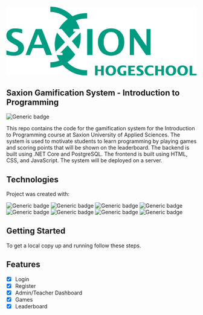 ![Logo](teacher_dashboard/assets/images/lg_saxion.png)

## Saxion Gamification System - Introduction to Programming

![Generic badge](https://img.shields.io/badge/Version-1.0.0-009c82.svg)

This repo contains the code for the gamification system for the Introduction to Programming course at Saxion University of Applied Sciences. The system is used to motivate students to learn programming by playing games and scoring points that will be shown on the leaderboard. The backend is built using .NET Core and PostgreSQL. The frontend is built using HTML, CSS, and JavaScript. The system will be deployed on a server.

## Technologies

Project was created with:

![Generic badge](https://img.shields.io/badge/JavaScript-F7DF1E?style=for-the-badge&logo=javascript&logoColor=black)
![Generic badge](https://img.shields.io/badge/HTML-239120?style=for-the-badge&logo=html5&logoColor=white)
![Generic badge](https://img.shields.io/badge/CSS-239120?&style=for-the-badge&logo=css3&logoColor=white)
![Generic badge](https://img.shields.io/badge/Bootstrap-563D7C?style=for-the-badge&logo=bootstrap&logoColor=white)
![Generic badge](https://img.shields.io/badge/.NET-5C2D91?style=for-the-badge&logo=.net&logoColor=white)
![Generic badge](https://img.shields.io/badge/PostgreSQL-316192?style=for-the-badge&logo=postgresql&logoColor=white)
![Generic badge](https://img.shields.io/badge/-selenium-%43B02A?style=for-the-badge&logo=selenium&logoColor=white)
![Generic badge](https://img.shields.io/badge/mocha.js-323330?style=for-the-badge&logo=mocha&logoColor=Brown)

## Getting Started

To get a local copy up and running follow these steps.

## Features

- [x] Login
- [x] Register
- [x] Admin/Teacher Dashboard
- [x] Games
- [x] Leaderboard
